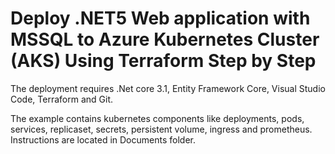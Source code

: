 # Deploy .NET5 Web application with MSSQL to Azure Kubernetes Cluster (AKS) Using Terraform Step by Step
The deployment requires .Net core 3.1, Entity Framework Core, Visual Studio Code, Terraform and Git.

The example contains kubernetes components like deployments,
pods, services, replicaset, secrets, persistent volume, ingress and
prometheus. Instructions are located in Documents folder.
